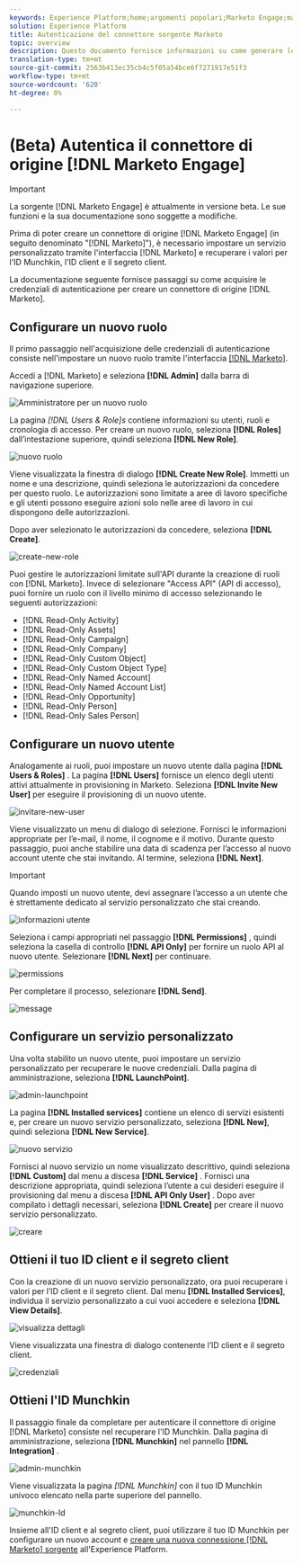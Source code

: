 ```yaml
---
keywords: Experience Platform;home;argomenti popolari;Marketo Engage;marketing da coinvolgere;marketo
solution: Experience Platform
title: Autenticazione del connettore sorgente Marketo
topic: overview
description: Questo documento fornisce informazioni su come generare le credenziali di autenticazione Marketo.
translation-type: tm+mt
source-git-commit: 2563b413ec35cb4c5f05a54bce6f7271917e51f3
workflow-type: tm+mt
source-wordcount: '620'
ht-degree: 0%

---
```



# (Beta) Autentica il connettore di origine [!DNL Marketo Engage]

>[!IMPORTANT]
>
>La sorgente [!DNL Marketo Engage] è attualmente in versione beta. Le sue funzioni e la sua documentazione sono soggette a modifiche.

Prima di poter creare un connettore di origine [!DNL Marketo Engage] (in seguito denominato &quot;[!DNL Marketo]&quot;), è necessario impostare un servizio personalizzato tramite l&#39;interfaccia [!DNL Marketo] e recuperare i valori per l&#39;ID Munchkin, l&#39;ID client e il segreto client.

La documentazione seguente fornisce passaggi su come acquisire le credenziali di autenticazione per creare un connettore di origine [!DNL Marketo].

## Configurare un nuovo ruolo

Il primo passaggio nell&#39;acquisizione delle credenziali di autenticazione consiste nell&#39;impostare un nuovo ruolo tramite l&#39;interfaccia [[!DNL Marketo]](https://app-sjint.marketo.com/#MM0A1).

Accedi a [!DNL Marketo] e seleziona **[!DNL Admin]** dalla barra di navigazione superiore.

![Amministratore per un nuovo ruolo](../images/marketo/home.png)

La pagina *[!DNL Users & Role]s* contiene informazioni su utenti, ruoli e cronologia di accesso. Per creare un nuovo ruolo, seleziona **[!DNL Roles]** dall’intestazione superiore, quindi seleziona **[!DNL New Role]**.

![nuovo ruolo](../images/marketo/new-role.png)

Viene visualizzata la finestra di dialogo **[!DNL Create New Role]**. Immetti un nome e una descrizione, quindi seleziona le autorizzazioni da concedere per questo ruolo. Le autorizzazioni sono limitate a aree di lavoro specifiche e gli utenti possono eseguire azioni solo nelle aree di lavoro in cui dispongono delle autorizzazioni.

Dopo aver selezionato le autorizzazioni da concedere, seleziona **[!DNL Create]**.

![create-new-role](../images/marketo/create-new-role.png)

Puoi gestire le autorizzazioni limitate sull&#39;API durante la creazione di ruoli con [!DNL Marketo]. Invece di selezionare &quot;Access API&quot; (API di accesso), puoi fornire un ruolo con il livello minimo di accesso selezionando le seguenti autorizzazioni:

* [!DNL Read-Only Activity]
* [!DNL Read-Only Assets]
* [!DNL Read-Only Campaign]
* [!DNL Read-Only Company]
* [!DNL Read-Only Custom Object]
* [!DNL Read-Only Custom Object Type]
* [!DNL Read-Only Named Account]
* [!DNL Read-Only Named Account List]
* [!DNL Read-Only Opportunity]
* [!DNL Read-Only Person]
* [!DNL Read-Only Sales Person]

## Configurare un nuovo utente

Analogamente ai ruoli, puoi impostare un nuovo utente dalla pagina **[!DNL Users & Roles]** . La pagina **[!DNL Users]** fornisce un elenco degli utenti attivi attualmente in provisioning in Marketo. Seleziona **[!DNL Invite New User]** per eseguire il provisioning di un nuovo utente.

![invitare-new-user](../images/marketo/invite-new-user.png)

Viene visualizzato un menu di dialogo di selezione. Fornisci le informazioni appropriate per l’e-mail, il nome, il cognome e il motivo. Durante questo passaggio, puoi anche stabilire una data di scadenza per l’accesso al nuovo account utente che stai invitando. Al termine, seleziona **[!DNL Next]**.

>[!IMPORTANT]
>
>Quando imposti un nuovo utente, devi assegnare l’accesso a un utente che è strettamente dedicato al servizio personalizzato che stai creando.

![informazioni utente](../images/marketo/new-user-info.png)

Seleziona i campi appropriati nel passaggio **[!DNL Permissions]** , quindi seleziona la casella di controllo **[!DNL API Only]** per fornire un ruolo API al nuovo utente. Selezionare **[!DNL Next]** per continuare.

![permissions](../images/marketo/permissions.png)

Per completare il processo, selezionare **[!DNL Send]**.

![message](../images/marketo/message.png)

## Configurare un servizio personalizzato

Una volta stabilito un nuovo utente, puoi impostare un servizio personalizzato per recuperare le nuove credenziali. Dalla pagina di amministrazione, seleziona **[!DNL LaunchPoint]**.

![admin-launchpoint](../images/marketo/admin-launchpoint.png)

La pagina **[!DNL Installed services]** contiene un elenco di servizi esistenti e, per creare un nuovo servizio personalizzato, seleziona **[!DNL New]**, quindi seleziona **[!DNL New Service]**.

![nuovo servizio](../images/marketo/new-service.png)

Fornisci al nuovo servizio un nome visualizzato descrittivo, quindi seleziona **[!DNL Custom]** dal menu a discesa **[!DNL Service]** . Fornisci una descrizione appropriata, quindi seleziona l’utente a cui desideri eseguire il provisioning dal menu a discesa **[!DNL API Only User]** . Dopo aver compilato i dettagli necessari, seleziona **[!DNL Create]** per creare il nuovo servizio personalizzato.

![creare](../images/marketo/create.png)

## Ottieni il tuo ID client e il segreto client

Con la creazione di un nuovo servizio personalizzato, ora puoi recuperare i valori per l’ID client e il segreto client. Dal menu **[!DNL Installed Services]**, individua il servizio personalizzato a cui vuoi accedere e seleziona **[!DNL View Details]**.

![visualizza dettagli](../images/marketo/view-details.png)

Viene visualizzata una finestra di dialogo contenente l’ID client e il segreto client.

![credenziali](../images/marketo/credentials.png)

## Ottieni l&#39;ID Munchkin

Il passaggio finale da completare per autenticare il connettore di origine [!DNL Marketo] consiste nel recuperare l&#39;ID Munchkin. Dalla pagina di amministrazione, seleziona **[!DNL Munchkin]** nel pannello **[!DNL Integration]** .

![admin-munchkin](../images/marketo/admin-munchkin.png)

Viene visualizzata la pagina *[!DNL Munchkin]* con il tuo ID Munchkin univoco elencato nella parte superiore del pannello.

![munchkin-Id](../images/marketo/munchkin-id.png)

Insieme all&#39;ID client e al segreto client, puoi utilizzare il tuo ID Munchkin per configurare un nuovo account e [creare una nuova connessione [!DNL Marketo] sorgente](../../../tutorials/ui/create/adobe-applications/marketo.md) all&#39;Experience Platform.
